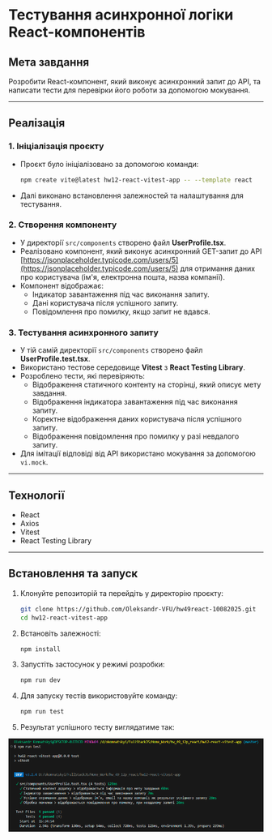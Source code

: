 # Тестування асинхронної логіки React-компонентів

## Мета завдання

Розробити React-компонент, який виконує асинхронний запит до API, та написати тести для перевірки його роботи за допомогою мокування.

---

## Реалізація

### 1. Ініціалізація проєкту

- Проєкт було ініціалізовано за допомогою команди:
    ```sh
    npm create vite@latest hw12-react-vitest-app -- --template react
    ```
- Далі виконано встановлення залежностей та налаштування для тестування.

### 2. Створення компоненту

- У директорії `src/components` створено файл **UserProfile.tsx**.
- Реалізовано компонент, який виконує асинхронний GET-запит до API [https://jsonplaceholder.typicode.com/users/5](https://jsonplaceholder.typicode.com/users/5) для отримання даних про користувача (ім'я, електронна пошта, назва компанії).
- Компонент відображає:
    - Індикатор завантаження під час виконання запиту.
    - Дані користувача після успішного запиту.
    - Повідомлення про помилку, якщо запит не вдався.

### 3. Тестування асинхронного запиту

- У тій самій директорії `src/components` створено файл **UserProfile.test.tsx**.
- Використано тестове середовище **Vitest** з **React Testing Library**.
- Розроблено тести, які перевіряють:
    - Відображення статичного контенту на сторінці, який описує мету завдання.
    - Відображення індикатора завантаження під час виконання запиту.
    - Коректне відображення даних користувача після успішного запиту.
    - Відображення повідомлення про помилку у разі невдалого запиту.
- Для імітації відповіді від API використано мокування за допомогою `vi.mock`.

---

## Технології

- React
- Axios
- Vitest
- React Testing Library

---

## Встановлення та запуск

1. Клонуйте репозиторій та перейдіть у директорію проєкту:
     ```sh
     git clone https://github.com/Oleksandr-VFU/hw49react-10082025.git
     cd hw12-react-vitest-app
     ```
2. Встановіть залежності:
     ```sh
     npm install
     ```
3. Запустіть застосунок у режимі розробки:
     ```sh
     npm run dev
     ```
4. Для запуску тестів використовуйте команду:
     ```sh
     npm run test
     ```
5. Результат успішного тесту виглядатиме так:

![Результат Тестування](https://raw.githubusercontent.com/Oleksandr-VFU/hw49react-10082025/master/src/assets/tests.PNG)
